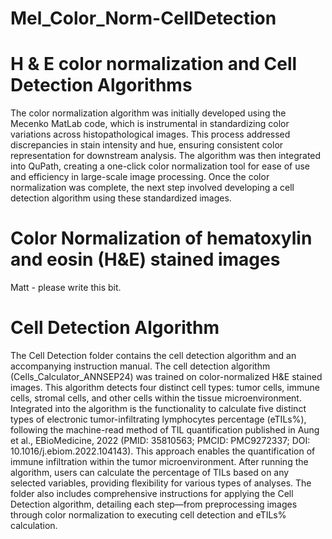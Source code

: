 # Mel_Color_Norm-CellDetection
# H &amp; E color normalization and Cell Detection Algorithms 
The color normalization algorithm was initially developed using the Mecenko MatLab code, which is instrumental in standardizing color variations across histopathological images. This process addressed discrepancies in stain intensity and hue, ensuring consistent color representation for downstream analysis. The algorithm was then integrated into QuPath, creating a one-click color normalization tool for ease of use and efficiency in large-scale image processing. Once the color normalization was complete, the next step involved developing a cell detection algorithm using these standardized images. 
# Color Normalization of hematoxylin and eosin (H&E) stained images
Matt - please write this bit.
# Cell Detection Algorithm
The Cell Detection folder contains the cell detection algorithm and an accompanying instruction manual. The cell detection algorithm (Cells_Calculator_ANNSEP24) was trained on color-normalized H&E stained images. This algorithm detects four distinct cell types: tumor cells, immune cells, stromal cells, and other cells within the tissue microenvironment. Integrated into the algorithm is the functionality to calculate five distinct types of electronic tumor-infiltrating lymphocytes percentage (eTILs%), following the machine-read method of TIL quantification published in Aung et al., EBioMedicine, 2022 (PMID: 35810563; PMCID: PMC9272337; DOI: 10.1016/j.ebiom.2022.104143). This approach enables the quantification of immune infiltration within the tumor microenvironment. After running the algorithm, users can calculate the percentage of TILs based on any selected variables, providing flexibility for various types of analyses. The folder also includes comprehensive instructions for applying the Cell Detection algorithm, detailing each step—from preprocessing images through color normalization to executing cell detection and eTILs% calculation. 
